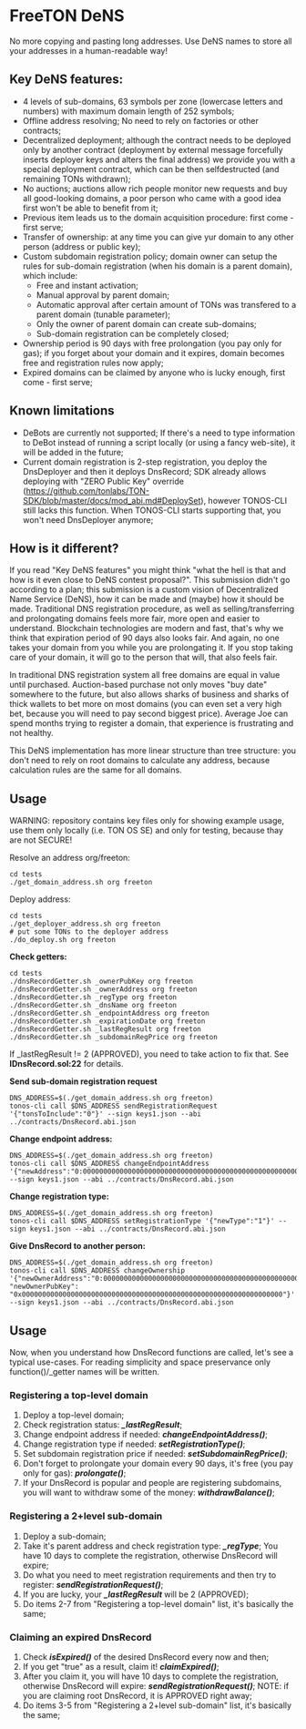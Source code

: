 # FreeTON DeNS

No more copying and pasting long addresses. Use DeNS names to store all your addresses in a human-readable way!

## Key DeNS features:

* 4 levels of sub-domains, 63 symbols per zone (lowercase letters and numbers) with maximum domain length of 252 symbols;
* Offline address resolving; No need to rely on factories or other contracts;
* Decentralized deployment; although the contract needs to be deployed only by another contract (deployment by external message forcefully inserts deployer keys and alters the final address) we provide you with a special deployment contract, which can be then selfdestructed (and remaining TONs withdrawn);
* No auctions; auctions allow rich people monitor new requests and buy all good-looking domains, a poor person who came with a good idea first won't be able to benefit from it;
* Previous item leads us to the domain acquisition procedure: first come - first serve;
* Transfer of ownership: at any time you can give yur domain to any other person (address or public key);
* Custom subdomain registration policy; domain owner can setup the rules for sub-domain registration (when his domain is a parent domain), which include:
    * Free and instant activation;
    * Manual approval by parent domain;
    * Automatic approval after certain amount of TONs was transfered to a parent domain (tunable parameter);
    * Only the owner of parent domain can create sub-domains;
    * Sub-domain registration can be completely closed;
* Ownership period is 90 days with free prolongation (you pay only for gas); if you forget about your domain and it expires, domain becomes free and registration rules now apply;
* Expired domains can be claimed by anyone who is lucky enough, first come - first serve;
 
## Known limitations

* DeBots are currently not supported; If there's a need to type information to DeBot instead of running a script locally (or using a fancy web-site), it will be added in the future;
* Current domain registration is 2-step registration, you deploy the DnsDeployer and then it deploys DnsRecord; SDK already allows deploying with "ZERO Public Key" override (https://github.com/tonlabs/TON-SDK/blob/master/docs/mod_abi.md#DeploySet), however TONOS-CLI still lacks this function. When TONOS-CLI starts supporting that, you won't need DnsDeployer anymore;

## How is it different?

If you read "Key DeNS features" you might think "what the hell is that and how is it even close to DeNS contest proposal?".
This submission didn't go according to a plan; this submission is a custom vision of Decentralized Name Service (DeNS), how it can be made and (maybe) how it should be made.
Traditional DNS registration procedure, as well as selling/transferring and prolongating domains feels more fair, more open and easier to understand. Blockchain technologies are modern and fast, that's why we think that expiration period of 90 days also looks fair. And again, no one takes your domain from you while you are prolongating it. If you stop taking care of your domain, it will go to the person that will, that also feels fair.

In traditional DNS registration system all free domains are equal in value until purchased. Auction-based purchase not only moves "buy date" somewhere to the future, but also allows sharks of business and sharks of thick wallets to bet more on most domains (you can even set a very high bet, because you will need to pay second biggest price). Average Joe can spend months trying to register a domain, that experience is frustrating and not healthy.

This DeNS implementation has more linear structure than tree structure: you don't need to rely on root domains to calculate any address, because calculation rules are the same for all domains.

## Usage

WARNING: repository contains key files only for showing example usage, use them only locally (i.e. TON OS SE) and only for testing, because thay are not SECURE!

Resolve an address org/freeton:
```
cd tests
./get_domain_address.sh org freeton
```

Deploy address:
```
cd tests
./get_deployer_address.sh org freeton
# put some TONs to the deployer address
./do_deploy.sh org freeton
```

**Check getters:**
```
cd tests
./dnsRecordGetter.sh _ownerPubKey org freeton
./dnsRecordGetter.sh _ownerAddress org freeton
./dnsRecordGetter.sh _regType org freeton
./dnsRecordGetter.sh _dnsName org freeton
./dnsRecordGetter.sh _endpointAddress org freeton
./dnsRecordGetter.sh _expirationDate org freeton
./dnsRecordGetter.sh _lastRegResult org freeton
./dnsRecordGetter.sh _subdomainRegPrice org freeton
```

If _lastRegResult != 2 (APPROVED), you need to take action to fix that.
See **IDnsRecord.sol:22** for details.

**Send sub-domain registration request**
```
DNS_ADDRESS=$(./get_domain_address.sh org freeton)
tonos-cli call $DNS_ADDRESS sendRegistrationRequest '{"tonsToInclude":"0"}' --sign keys1.json --abi ../contracts/DnsRecord.abi.json
```

**Change endpoint address:**
```
DNS_ADDRESS=$(./get_domain_address.sh org freeton)
tonos-cli call $DNS_ADDRESS changeEndpointAddress '{"newAddress":"0:0000000000000000000000000000000000000000000000000000000000000001"}' --sign keys1.json --abi ../contracts/DnsRecord.abi.json
```

**Change registration type:**
```
DNS_ADDRESS=$(./get_domain_address.sh org freeton)
tonos-cli call $DNS_ADDRESS setRegistrationType '{"newType":"1"}' --sign keys1.json --abi ../contracts/DnsRecord.abi.json
```

**Give DnsRecord to another person:**
```
DNS_ADDRESS=$(./get_domain_address.sh org freeton)
tonos-cli call $DNS_ADDRESS changeOwnership '{"newOwnerAddress":"0:0000000000000000000000000000000000000000000000000000000000000001", "newOwnerPubKey": "0x0000000000000000000000000000000000000000000000000000000000000000"}' --sign keys1.json --abi ../contracts/DnsRecord.abi.json
```

## Usage

Now, when you understand how DnsRecord functions are called, let's see a typical use-cases. For reading simplicity and space preservance only function()/_getter names will be written.

### Registering a top-level domain
1. Deploy a top-level domain;
2. Check registration status: ***_lastRegResult***;
3. Change endpoint address if needed: ***changeEndpointAddress()***;
4. Change registration type if needed: ***setRegistrationType()***;
5. Set subdomain registration price if needed: ***setSubdomainRegPrice()***;
6. Don't forget to prolongate your domain every 90 days, it's free (you pay only for gas): ***prolongate()***;
7. If your DnsRecord is popular and people are registering subdomains, you will want to withdraw some of the money: ***withdrawBalance()***;

### Registering a 2+level sub-domain
1. Deploy a sub-domain;
2. Take it's parent address and check registration type: ***_regType***; You have 10 days to complete the registration, otherwise DnsRecord will expire;
3. Do what you need to meet registration requirements and then try to register: ***sendRegistrationRequest()***;
4. If you are lucky, your ***_lastRegResult*** will be 2 (APPROVED);
5. Do items 2-7 from "Registering a top-level domain" list, it's basically the same;

### Claiming an expired DnsRecord
1. Check ***isExpired()*** of the desired DnsRecord  every now and then;
2. If you get "true" as a result, claim it! ***claimExpired()***;
3. After you claim it, you will have 10 days to complete the registration, otherwise DnsRecord will expire: ***sendRegistrationRequest()***; NOTE: if you are claiming root DnsRecord, it is APPROVED right away;
4. Do items 3-5 from "Registering a 2+level sub-domain" list, it's basically the same;